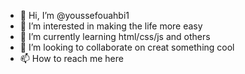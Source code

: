 - 👋 Hi, I’m @youssefouahbi1
- 👀 I’m interested in making the life more easy
- 🌱 I’m currently learning html/css/js and others
- 💞️ I’m looking to collaborate on creat something cool
- 📫 How to reach me here 

<!---
youssefouahbi1/youssefouahbi1 is a ✨ special ✨ repository because its `README.md` (this file) appears on your GitHub profile.
You can click the Preview link to take a look at your changes.
--->
